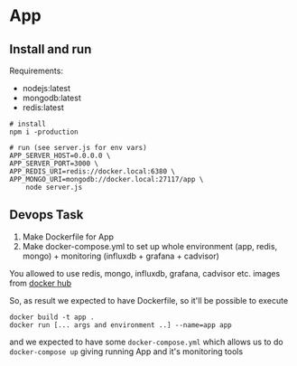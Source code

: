 # App

## Install and run

Requirements:

* nodejs:latest
* mongodb:latest
* redis:latest

```
# install
npm i -production

# run (see server.js for env vars)
APP_SERVER_HOST=0.0.0.0 \
APP_SERVER_PORT=3000 \
APP_REDIS_URI=redis://docker.local:6380 \
APP_MONGO_URI=mongodb://docker.local:27117/app \
    node server.js
```

## Devops Task

1. Make Dockerfile for App
2. Make docker-compose.yml to set up whole environment (app, redis, mongo) + monitoring (influxdb + grafana + cadvisor)

You allowed to use redis, mongo, influxdb, grafana, cadvisor etc. images from [docker hub](https://hub.docker.com)

So, as result we expected to have Dockerfile, so it'll be possible to execute

```
docker build -t app .
docker run [... args and environment ..] --name=app app
```

and we expected to have some `docker-compose.yml` which allows us to do `docker-compose up` giving running App and it's monitoring tools